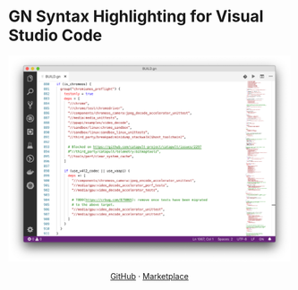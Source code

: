 # GN Syntax Highlighting for Visual Studio Code

<p align="center" style="text-align: center">
<center>

![](screenshot.png)

[GitHub](https://github.com/npclaudiu/vscode-gn)
&middot;
[Marketplace](https://marketplace.visualstudio.com/items?itemName=npclaudiu.vscode-gn)

</center>
</p>
